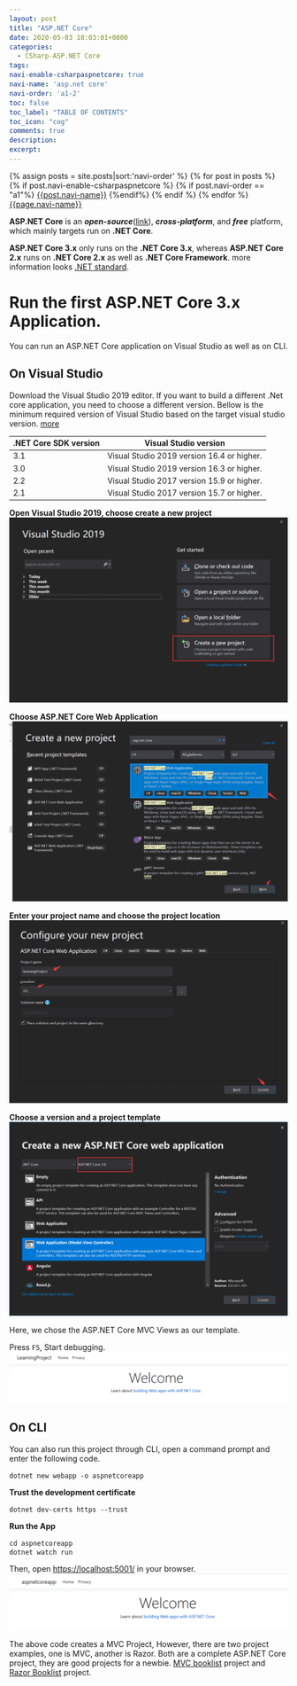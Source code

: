 ```yaml
---
layout: post
title: "ASP.NET Core"
date: 2020-05-03 18:03:01+0800
categories:
  - CSharp-ASP.NET Core
tags:
navi-enable-csharpaspnetcore: true
navi-name: 'asp.net core'
navi-order: 'a1-2'
toc: false
toc_label: "TABLE OF CONTENTS"
toc_icon: "cog"
comments: true
description: 
excerpt: 
---
```

<!--navigation bar-->
<div class='navi-link-container'>
  {% assign posts = site.posts|sort:'navi-order' %}
  {% for post in posts %}
    {% if post.navi-enable-csharpaspnetcore %}
        {% if post.navi-order == "a1"%}
            <a href="{{ site.baseurl }}{{ post.url }}" class='navi-link'>{{post.navi-name}}</a>
        {%endif%}
    {% endif %}
  {% endfor %}
<a class='navi-link' href="">{{page.navi-name}}</a>
</div>
<!--navigation bar-->

**ASP.NET Core** is an ***open-source***([link][1]), ***cross-platform***, and ***free*** platform, which mainly targets run on **.NET Core**. 

**ASP.NET Core 3.x** only runs on the **.NET Core 3.x**, whereas **ASP.NET Core 2.x** runs on **.NET Core 2.x** as well as **.NET Core Framework**. more information looks [.NET standard][2].

# Run the first ASP.NET Core 3.x Application.
You can run an ASP.NET Core application on Visual Studio as well as on CLI.

## On Visual Studio

Download the Visual Studio 2019 editor. If you want to build a different .Net core application, you need to choose a different version. Bellow is the minimum required version of Visual Studio based on the target visual studio version. [more][3]

|.NET Core SDK version   	|Visual Studio version   	|
|---	|---	|
|3.1   	|Visual Studio 2019 version 16.4 or higher.   	|
|3.0   	|Visual Studio 2019 version 16.3 or higher.   	|
|2.2   	|Visual Studio 2017 version 15.9 or higher.   	|
|2.1   	|Visual Studio 2017 version 15.7 or higher.   	|

**Open Visual Studio 2019, choose create a new project**
![Alt][4]

**Choose ASP.NET Core Web Application**
![Alt][5]

**Enter your project name and choose the project location**
![Alt][6]

**Choose a version and a project template**
![Alt][7]

Here, we chose the ASP.NET Core MVC Views as our template.

Press `F5`, Start debugging.
![Alt][8]

## On CLI

You can also run this project through CLI, open a command prompt and enter the following code.
```
dotnet new webapp -o aspnetcoreapp
```

**Trust the development certificate**
```
dotnet dev-certs https --trust
```

**Run the App**
```
cd aspnetcoreapp
dotnet watch run
```

Then, open [https://localhost:5001/](https://localhost:5001/) in your browser.
![Alt][9]

The above code creates a MVC Project, However, there are two project examples, one is MVC, another is Razor. Both are a complete ASP.NET Core project, they are good projects for a newbie. [MVC booklist][10] project and [Razor Booklist][11] project.

[1]: https://github.com/dotnet/aspnetcore
[2]: https://docs.microsoft.com/en-us/dotnet/standard/net-standard
[3]: https://docs.microsoft.com/en-us/dotnet/core/install/sdk?pivots=os-windows
[4]: /public/img/2020-05-03-asp-dot-net-core-a.png
[5]: /public/img/2020-05-03-asp-dot-net-core-b.png
[6]: /public/img/2020-05-03-asp-dot-net-core-c.png
[7]: /public/img/2020-05-03-asp-dot-net-core-d.png
[8]: /public/img/2020-05-03-asp-dot-net-core-e.png
[9]: /public/img/2020-05-03-asp-dot-net-core-f.png
[10]: https://github.com/voltwu/C-Sharp-Web-Net-Core-MVC-BookListMVC
[11]: https://github.com/voltwu/C-Sharp-Web-Net-Core-MVC-BookListMVC
